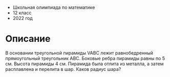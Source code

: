 * Школьная олимпиада по математике
* 12 класс
* 2022 год

# Описание
В основании треугольной пирамиды VABC лежит равнобедренный прямоугольный треугольник ABC. Боковые ребра пирамиды равны по 5 см.
Высота пирамиды 4 см. Пирамида была отлита из металла, а затем расплавлена и перелита в шар. Каков радиус шара?